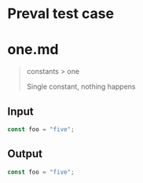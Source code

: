 # Preval test case

# one.md

> constants > one
>
> Single constant, nothing happens

## Input

`````js filename=intro
const foo = "five";
`````

## Output

`````js filename=intro
const foo = "five";
`````